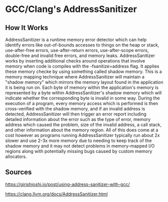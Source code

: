 # GCC/Clang's AddressSanitizer

## How It Works

AddressSanitizer is a runtime memory error detector which can help identify errors like out-of-bounds accesses to things on the heap or stack, use-after-free errors, use-after-return errors, use-after-scope errors, double-free and invalid free errors, and memory leaks. AddressSanitizer works by inserting additional checks around operations that involve memory when code is compiles with the -fsanitize=address flag. It applies these memory checke by using something called shadow memory. This is a memory mapping technique where AddressSanitizer will maintain a "shadow memory" which mirrors the memory layout found in the application it is being run on. Each byte of memory within the application's memory is represented by a byte within AddressSanitizer's shadow memory which will indicate whether the corresponding byte is invalid in some way. During the execution of a program, every memory access which is performed is then cross-verified with the shadow memory, and if an invalid address is detected, AddressSanitizer will then trigger an error report including detailed information about the error such as the type of error, memory address which caused the problem, size of the invalid address, a call stack, and other information about the memory region. All of this does come at a cost however as programs running AddressSanitizer typically run about 2x slower and use 2-3x more memory due to needing to keep track of the shadow memory and it may not detect problems in memory-mapped I/O regions along with potentially missing bugs caused by custom memory allocators.

## Sources

https://girishjoshi.io/post/using-address-sanitizer-with-gcc/

https://clang.llvm.org/docs/AddressSanitizer.html